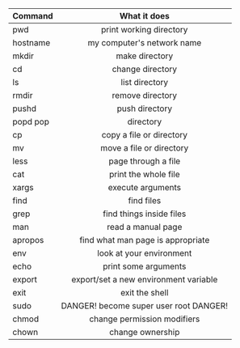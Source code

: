 | Command | What it does  |
| --------|:------------:|
| pwd |print working directory |
| hostname | my computer's network name |
| mkdir | make directory |
| cd | change directory |
| ls | list directory |
| rmdir | remove directory |
| pushd | push directory |
| popd pop | directory |
| cp | copy a file or directory |
| mv | move a file or directory |
| less | page through a file |
| cat | print the whole file |
| xargs | execute arguments |
| find | find files |
| grep | find things inside files |
| man | read a manual page |
| apropos | find what man page is appropriate |
| env | look at your environment |
| echo | print some arguments |
| export | export/set a new environment variable |
| exit | exit the shell |
| sudo | DANGER! become super user root DANGER! |
| chmod | change permission modifiers |
| chown | change ownership |
